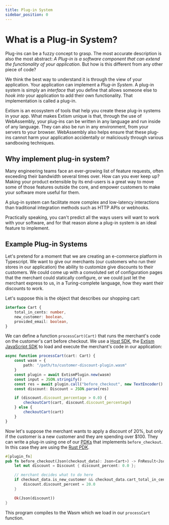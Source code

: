 ```yaml
---
title: Plug-in System
sidebar_position: 0
---
```


# What is a Plug-in System?

Plug-ins can be a fuzzy concept to grasp. The most accurate description is also the most abstract: *A Plug-in is a software component that can extend the functionality of your application*. But how is this different from any other piece of code?

We think the best way to understand it is through the view of your application. Your application can implement a *Plug-in System*. A plug-in system is simply an *interface* that you define that allows someone else to *hook into* your application to add their own functionality. That implementation is called a plug-in.

Extism is an ecosystem of tools that help you create these plug-in systems in your app.
What makes Extism unique is that, through the use of WebAssembly, your plug-ins can be written in any language and run inside of any language.
They can also be run in any environment, from your servers to your browser.
WebAssembly also helps ensure that these plug-ins cannot harm your application accidentally or maliciously through various sandboxing techniques.

## Why implement plug-in system?

Many engineering teams face an ever-growing list of feature requests, often exceeding their bandwidth several times over.
How can you ever keep up?
Making your product extensible by its end-users is a great way to move some of those features outside the core, and empower customers to make your software more useful for them.

A plug-in system can facilitate more complex and low-latency interactions than traditional integration methods such as HTTP APIs or webhooks.

Practically speaking, you can't predict all the ways users will want to work with your software, and for that reason alone a plug-in system is an ideal feature to implement. 

## Example Plug-in Systems


Let's pretend for a moment that we are creating an e-commerce platform in Typescript. We want to give our merchants (our customers who run their stores in our application) the ability to customize give discounts to their customers. We could come up with a convoluted set of configuration pages that the merchant could statically configure, or we could just let the merchant express to us, in a Turing-complete language, how they want their discounts to work.

Let's suppose this is the object that describes our shopping cart:

```typescript title=types.d.ts
interface Cart {
    total_in_cents: number,
    new_customer: boolean,
    provided_email: boolean,
}
```

We can define a function `processCart(Cart)` that runs the merchant's code
on the customer's cart before checkout. We use a [Host SDK](/concept/host-sdk), the [Extism JavaScript SDK](https://github.com/extism/js-pdk) to load and execute the merchant's code in our application:

```typescript title=checkout.ts
async function processCart(cart: Cart) {
    const wasm = {
        path: "/path/to/customer-discount-plugin.wasm"
    }
    const plugin = await ExtismPlugin.new(wasm)
    const input = JSON.stringify()
    const res = await plugin.call("before_checkout", new TextEncoder().encode(input));
    const discount: Discount = JSON.parse(res)

    if (discount.discount_percentage > 0.0) {
        checkoutCart(cart, discount.discount_percentage)
    } else {
        checkoutCart(cart)
    }
}
```

Now let's suppose the merchant wants to apply a discount of 20%, but only if the customer is a new customer and they are spending over $100. They can write a plug-in using one of our [PDKs](/concept/pdk) that implements `before_checkout`. In this case they are using the [Rust PDK](https://github.com/extism/rust-pdk).

```rust title=discount.rs
#[plugin_fn]
pub fn before_checkout(Json(checkout_data): Json<Cart>) -> FnResult<Json<Discount>> {
    let mut discount = Discount { discount_percent: 0.0 };

    // merchant decides what to do here
    if checkout_data.is_new_customer && checkout_data.cart_total_in_cents >= 10000 { // new customer & $100+ spend, give a 20% discount
        discount.discount_percent = 20.0
    }

    Ok(Json(discount))
}
```

This program compiles to the Wasm which we load in our `processCart` function.






